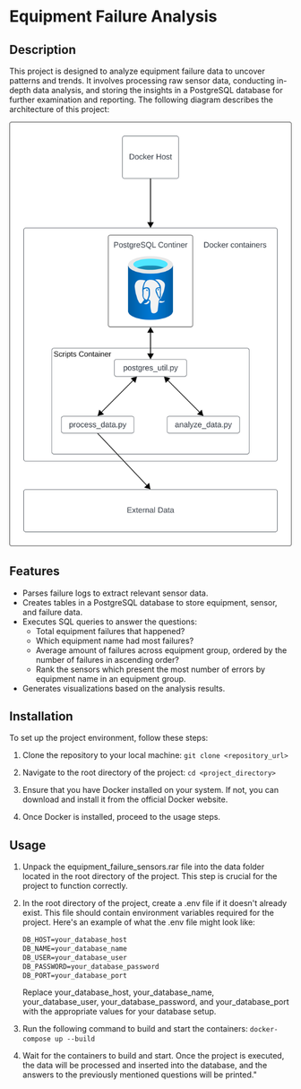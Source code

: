 # Equipment Failure Analysis

## Description

This project is designed to analyze equipment failure data to uncover patterns and trends. It involves processing raw sensor data, conducting in-depth data analysis, and storing the insights in a PostgreSQL database for further examination and reporting. The following diagram describes the architecture of this project:

![diagram-shape](./diagram.svg)

## Features
- Parses failure logs to extract relevant sensor data.
- Creates tables in a PostgreSQL database to store equipment, sensor, and failure data.
- Executes SQL queries to answer the questions:
  - Total equipment failures that happened?
  - Which equipment name had most failures?
  - Average amount of failures across equipment group, ordered by the number of failures in ascending order?
  - Rank the sensors which present the most number of errors by equipment name in an equipment group.
- Generates visualizations based on the analysis results.

## Installation
To set up the project environment, follow these steps:
1. Clone the repository to your local machine:
   `git clone <repository_url>`
   <br />

2. Navigate to the root directory of the project:
   `cd <project_directory>`
   <br />

3. Ensure that you have Docker installed on your system. If not, you can download and install it from the official Docker website.
    <br />

4. Once Docker is installed, proceed to the usage steps.

## Usage
1. Unpack the equipment_failure_sensors.rar file into the data folder located in the root directory of the project. This step is crucial for the project to function correctly.
    <br />

2. In the root directory of the project, create a .env file if it doesn't already exist. This file should contain environment variables required for the project. Here's an example of what the .env file might look like:
    ```
    DB_HOST=your_database_host
    DB_NAME=your_database_name
    DB_USER=your_database_user
    DB_PASSWORD=your_database_password
    DB_PORT=your_database_port
    ```
    Replace your_database_host, your_database_name, your_database_user, your_database_password, and your_database_port with the appropriate values for your database setup.
    <br />


3. Run the following command to build and start the containers:
    `docker-compose up --build`
    <br />

4. Wait for the containers to build and start. Once the project is executed, the data will be processed and inserted into the database, and the answers to the previously mentioned questions will be printed."